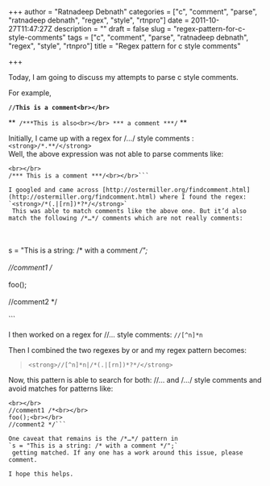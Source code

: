 +++
author = "Ratnadeep Debnath"
categories = ["c", "comment", "parse", "ratnadeep debnath", "regex", "style", "rtnpro"]
date = 2011-10-27T11:47:27Z
description = ""
draft = false
slug = "regex-pattern-for-c-style-comments"
tags = ["c", "comment", "parse", "ratnadeep debnath", "regex", "style", "rtnpro"]
title = "Regex pattern for c style comments"

+++


Today, I am going to discuss my attempts to parse c style comments.

For example,

**`//This is a comment<br></br>`**

**```
/***This is also<br></br>
*** a comment ***/```
**

Initially, I came up with a regex for /*…*/ style comments :  
`<strong>/*.**/</strong>`  
 Well, the above expression was not able to parse comments like:  
```
<br></br>
/*** This is a comment ***/<br></br>```

I googled and came across [http://ostermiller.org/findcomment.html](http://ostermiller.org/findcomment.html) where I found the regex:  
`<strong>/*(.|[rn])*?*/</strong>`  
 This was able to match comments like the above one. But it’d also match the following /*…*/ comments which are not really comments:  
```
<br></br>
s = "This is a string: /* with a comment */";<br></br>
//comment1 /*<br></br>
foo();<br></br>
//comment2 */<br></br>```

I then worked on a regex for //… style comments: `//[^n]*n`

Then I combined the two regexes by or and my regex pattern becomes:

> `<strong>//[^n]*n|/*(.|[rn])*?*/</strong>`

Now, this pattern is able to search for both: //… and /*…*/ style comments and avoid matches for patterns like:  
```
<br></br>
//comment1 /*<br></br>
foo();<br></br>
//comment2 */```

One caveat that remains is the /*…*/ pattern in  
`s = "This is a string: /* with a comment */";`  
 getting matched. If any one has a work around this issue, please comment.

I hope this helps.

